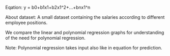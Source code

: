 Eqation: y = b0+b1x1+b2x1^2+...+bnx1^n

About dataset: A small dataset containing the salaries according to different employee positions.

We compare the linear and polynomial regression graphs for understanding of the need for polynomial regression.

Note: Polynomial regression takes input also like in equation for prediction.